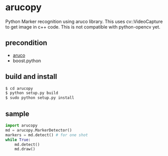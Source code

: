 arucopy
=======

Python Marker recognition using aruco library.
This uses cv::VideoCapture to get image in c++ code.
This is not compatible with python-opencv yet.

precondition
-------------
- [aruco](http://sourceforge.net/projects/aruco/)
- boost.python

build and install
-------------

```bash
$ cd arucopy
$ python setup.py build
$ sudo python setup.py install
```

sample
-------------

```python
import arucopy
md = arucopy.MarkerDetector()
markers = md.detect() # for one shot
while True:
    md.detect()
    md.draw()
```
